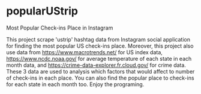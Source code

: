 # popularUStrip

Most Popular Check-ins Place in Instagram

This project scrape 'ustrip' hashtag data from Instagram social application for finding the most popular US check-ins place. Moreover, this project also use data from https://www.macrotrends.net/ for US index data, https://www.ncdc.noaa.gov/ for average temperature of each state in each month data, and https://crime-data-explorer.fr.cloud.gov/ for crime data. These 3 data are used to analysis which factors that would affect to number of check-ins in each place. You can also find the popular place to check-ins for each state in each month too. Enjoy the programing. 

